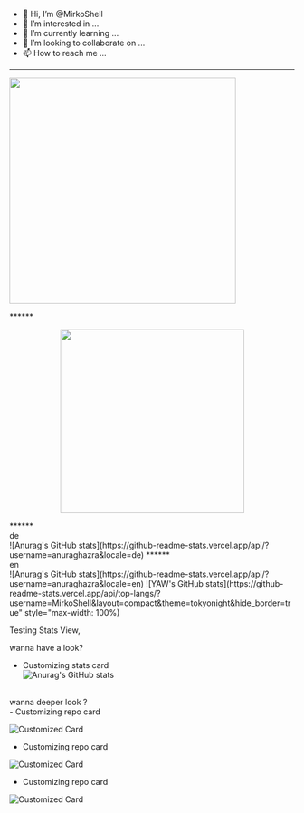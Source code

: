 - 👋 Hi, I’m @MirkoShell
- 👀 I’m interested in ...
- 🌱 I’m currently learning ...
- 💞️ I’m looking to collaborate on ...
- 📫 How to reach me ...

<!---
MirkoShell/MirkoShell is a ✨ special ✨ repository because its `README.md` (this file) appears on your GitHub profile.
You can click the Preview link to take a look at your changes.
--->
------------------------------------------
<!---
------------------------------------------
--->
<p align="center" dir="auto">

<a target="_blank" rel="noopener noreferrer follow" href="https://federlechner.com"><img src="https://github-readme-stats.vercel.app/api?username=MirkoShell&amp;show_icons=true&amp;hide_border=true&amp;count_private=true&amp;theme=tokyonight&amp;include_all_commits=true" width="400" data-canonical-src="https://github-readme-stats.vercel.app/api?username=MirkoShell&amp;show_icons=true&amp;hide_border=true&amp;count_private=true&amp;theme=tokyonight&amp;include_all_commits=true" style="max-width: 100%;">
</a></p>


****** <br>  
<p align="center" dir="auto">
<a href="https://federlechner.com" rel="follow">
<a target="_blank" rel="noopener noreferrer nofollow" href="https://camo.githubusercontent.com/33e196d6abd5cd5afaac5ed55ffc7bf0eb07863cee771c7c1123a1d7e1449c4c/68747470733a2f2f6769746875622d726561646d652d73746174732e76657263656c2e6170702f6170692f746f702d6c616e67732f3f757365726e616d653d476964656f6e576f6c6665266c61796f75743d636f6d70616374267468656d653d746f6b796f6e6967687426686964655f626f726465723d74727565">
<img src="https://camo.githubusercontent.com/33e196d6abd5cd5afaac5ed55ffc7bf0eb07863cee771c7c1123a1d7e1449c4c/68747470733a2f2f6769746875622d726561646d652d73746174732e76657263656c2e6170702f6170692f746f702d6c616e67732f3f757365726e616d653d476964656f6e576f6c6665266c61796f75743d636f6d70616374267468656d653d746f6b796f6e6967687426686964655f626f726465723d74727565" width="325" data-canonical-src="https://github-readme-stats.vercel.app/api/top-langs/?username=MirkoShell&amp;layout=compact&amp;theme=tokyonight&amp;hide_border=true" style="max-width: 100%;">
</a> 
<br>
</p>
****** <br> de <br>
![Anurag's GitHub stats](https://github-readme-stats.vercel.app/api/?username=anuraghazra&locale=de)
****** <br> en <br>
![Anurag's GitHub stats](https://github-readme-stats.vercel.app/api/?username=anuraghazra&locale=en)
![YAW's GitHub stats](https://github-readme-stats.vercel.app/api/top-langs/?username=MirkoShell&amp;layout=compact&amp;theme=tokyonight&amp;hide_border=true" style="max-width: 100%)

<br>

Testing Stats View,<br>

wanna have a look?<br>
  -   Customizing stats card <br>
![Anurag's GitHub stats](https://github-readme-stats.vercel.app/api?username=anuraghazra&show_icons=true&theme=transparent)
  <br>
wanna deeper look ?  <br>
-   Customizing repo card <br>

![Customized Card](https://github-readme-stats.vercel.app/api/pin?username=anuraghazra&repo=github-readme-stats&title_color=fff&icon_color=f9f9f9&text_color=9f9f9f&bg_color=151515)
  
  
  -   Customizing repo card <br>

![Customized Card](https://github-readme-stats.vercel.app/api/pin?username=mirkoshell&repo=piyaw&title_color=fff&icon_color=f9f9f9&text_color=9f9f9f&bg_color=151515)

  -   Customizing repo card <br>

![Customized Card](https://github-readme-stats.vercel.app/api/pin?username=mirkoshell&repo=the-book-of-secret-knowledge&title_color=fff&icon_color=f9f9f9&text_color=9f9f9f&bg_color=151515)
